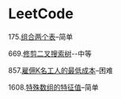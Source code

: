 # LeetCode

175.[组合两个表](https://leetcode.cn/problems/combine-two-tables/)–简单

669.[修剪二叉搜索树](https://leetcode.cn/problems/trim-a-binary-search-tree/)--中等

857.[雇佣K名工人的最低成本](https://leetcode.cn/problems/minimum-cost-to-hire-k-workers/)–困难

1608.[特殊数组的特征值](https://leetcode.cn/problems/special-array-with-x-elements-greater-than-or-equal-x/)–简单